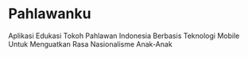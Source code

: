 # Pahlawanku
Aplikasi Edukasi Tokoh Pahlawan Indonesia Berbasis Teknologi Mobile Untuk Menguatkan Rasa Nasionalisme Anak-Anak
